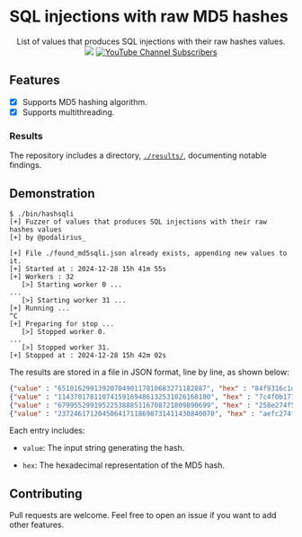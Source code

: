# SQL injections with raw MD5 hashes

<p align="center">
    List of values that produces SQL injections with their raw hashes values.
    <br>
    <a href="https://twitter.com/intent/follow?screen_name=podalirius_" title="Follow"><img src="https://img.shields.io/twitter/follow/podalirius_?label=Podalirius&style=social"></a>
    <a href="https://www.youtube.com/c/Podalirius_?sub_confirmation=1" title="Subscribe"><img alt="YouTube Channel Subscribers" src="https://img.shields.io/youtube/channel/subscribers/UCF_x5O7CSfr82AfNVTKOv_A?style=social"></a>
    <br>
</p>

## Features

 - [x] Supports MD5 hashing algorithm.
 - [x] Supports multithreading.

### Results

The repository includes a directory, [`./results/`](./results/), documenting notable findings. 

## Demonstration

```
$ ./bin/hashsqli 
[+] Fuzzer of values that produces SQL injections with their raw hashes values
[+] by @podalirius_ 

[+] File ./found_md5sqli.json already exists, appending new values to it.
[+] Started at : 2024-12-28 15h 41m 55s
[+] Workers : 32
   [>] Starting worker 0 ...
...
   [>] Starting worker 31 ...
[+] Running ...
^C
[+] Preparing for stop ...
   [>] Stopped worker 0.
...
   [>] Stopped worker 31.
[+] Stopped at : 2024-12-28 15h 42m 02s
```

The results are stored in a file in JSON format, line by line, as shown below:

```json
{"value" : "6510162991392070490117810683271182887", "hex" : "84f9316c1da8cac4274f7227357d2c31"}
{"value" : "11437017811074159169486132531026160100", "hex" : "7c4f0b177132171fe8274f52273499df"}
{"value" : "67995529919522538885116708721809890699", "hex" : "258e274f5227343857b7a9e9a529ca4d"}
{"value" : "237246171204506417118698731411430840070", "hex" : "aefc274f722735ebd6cc44c128d9ff64"}
```

Each entry includes:

- `value`: The input string generating the hash.

- `hex`: The hexadecimal representation of the MD5 hash.

## Contributing

Pull requests are welcome. Feel free to open an issue if you want to add other features.
